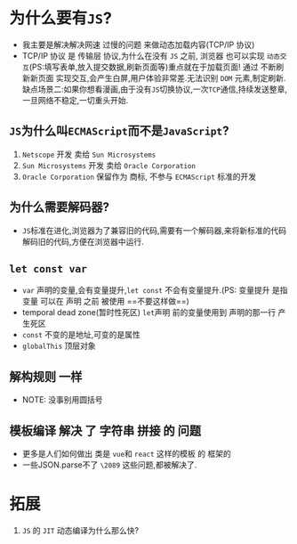 # 为什么要有`JS`?
- 我主要是解决解决网速 过慢的问题 来做动态加载内容(TCP/IP 协议)
- TCP/IP 协议 是 传输层 协议,为什么在没有 `JS` 之前, 浏览器 也可以实现 `动态交互`(PS:填写表单,放入提交数据,刷新页面等)重点就在于加载页面! 通过 不断刷新新页面 实现交互,会产生白屏,用户体验非常差.无法识别 `DOM` 元素,制定刷新.缺点场景二:如果你想看漫画,由于没有`JS`切换协议,一次`TCP`通信,持续发送整章,一旦网络不稳定,一切重头开始.
## `JS`为什么叫`ECMAScript`而不是`JavaScript`?
1. `Netscope` 开发 卖给 `Sun Microsystems`
2. `Sun Microsystems` 开发 卖给 `Oracle Corporation` 
3. `Oracle Corporation` 保留作为 商标, 不参与 `ECMAScript` 标准的开发
## 为什么需要解码器?
- `JS`标准在进化,浏览器为了兼容旧的代码,需要有一个解码器,来将新标准的代码解码旧的代码,方便在浏览器中运行.

## `let const var`
- `var` 声明的变量,会有变量提升,`let const` 不会有变量提升.(PS: 变量提升 是指 变量 可以在 声明 之前 被使用 ==不要这样做==)
- temporal dead zone(暂时性死区) `let`声明 前的变量使用到 声明的那一行 产生死区
- `const` 不变的是地址,可变的是属性
- `globalThis` 顶层对象
## 解构规则 一样 
- NOTE: 没事别用圆括号
## 模板编译 解决 了 字符串 拼接 的 问题
- 更多是人们如何做出 类是 `vue`和 `react` 这样的模板 的 框架的
- 一些JSON.parse不了 `\2089` 这些问题,都被解决了.
# 拓展 
1. `JS` 的 `JIT` 动态编译为什么那么快?